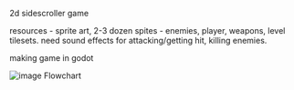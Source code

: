 2d sidescroller game



resources - sprite art, 2-3 dozen spites - enemies, player, weapons, level tilesets. need sound effects for attacking/getting hit, killing enemies. 

making game in godot


![image](https://user-images.githubusercontent.com/70330869/222650055-af0cc1aa-8137-436c-8993-eb86b2dcf217.png)
Flowchart
